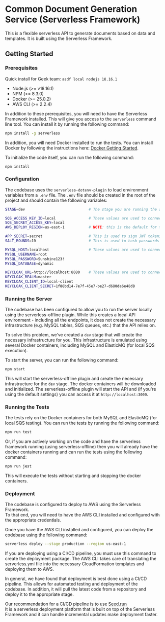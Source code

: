 # Common Document Generation Service (Serverless Framework)

This is a flexible serverless API to generate documents based on data and templates. It is built using the Serverless Framework.

## Getting Started

### Prerequisites

Quick install for Geek team: `asdf local nodejs 18.16.1`

* Node.js (>= v18.16.1)
* NPM (>= 8.3.0)
* Docker (>= 25.0.2)
* AWS CLI (>= 2.2.4)

In addition to these prerequisites, you will need to have the Serverless Framework installed.
This will give you access to the `serverless` command line tool.
You can install it by running the following command:

```bash
npm install -g serverless
```

In addition, you will need Docker installed to run the tests. 
You can install Docker by following the instructions here: [Docker Getting Started](https://docs.docker.com/get-docker/).

To initialize the code itself, you can run the following command:

```bash
npm install
```

### Configuration

The codebase uses the `serverless-dotenv-plugin` to load environment variables from a `.env` file.
The `.env` file should be created in the root of the project and should contain the following variables:

```bash
STAGE=dev                             # The stage you are running the serverless API in

SQS_ACCESS_KEY_ID=local               # These values are used to connect to the local ElasticMQ instance
SQS_SECRET_ACCESS_KEY=local
AWS_DEPLOY_REGION=us-east-1           # NOTE: this is the default for the local system - production can be different

APP_SECRET=secret                     # This is used to sign JWT tokens (it should not be "secret" in production)
SALT_ROUNDS=10                        # This is used to hash passwords (10 is a good default value)

MYSQL_HOST=localhost                  # These values are used to connect to the local MySQL instance
MYSQL_USERNAME=root
MYSQL_PASSWORD=Sunshine123!
MYSQL_DATABASE=dynamic

KEYCLOAK_URL=http://localhost:8080    # These values are used to connect to the local Keycloak instance
KEYCLOAK_REALM=master
KEYCLOAK_CLIENT_ID=local-client
KEYCLOAK_CLIENT_SECRET=1f88bd14-7e7f-45e7-be27-d680da6e48d8


```


### Running the Server

The codebase has been configured to allow you to run the server locally using the serverless-offline plugin.
While this creates a local API environment - including all the endpoints, it does not create the necessary infrastructure 
(e.g. MySQL tables, SQS queues, etc.) that the API relies on.

To solve this problem, we've created a `dev` stage that will create the necessary infrastructure for you.
This infrastructure is emulated using several Docker containers, including MySQL and ElasticMQ (for local SQS execution).

To start the server, you can run the following command:

```bash
npm start
```

This will start the serverless-offline plugin and create the necessary infrastructure for the `dev` stage.
The docker containers will be downloaded and initialized.  The serverless-offline plugin will start the API and 
(if you're using the default settings) you can access it at `http://localhost:3000`.


### Running the Tests

The tests rely on the Docker containers for both MySQL and ElasticMQ (for local SQS testing). You can run the tests by running the following command:

```bash
npm run test
```

Or, if you are actively working on the code and have the serverless framework running (using serverless-offline) then you will already have the docker containers running and can run the tests using the following command:

```bash
npm run jest
```

This will execute the tests without starting and stopping the docker containers.

### Deployment

The codebase is configured to deploy to AWS using the Serverless Framework.  
To that end, you will need to have the AWS CLI installed and configured with the appropriate credentials.

Once you have the AWS CLI installed and configured, you can deploy the codebase using the following command:

```bash
serverless deploy --stage production --region us-east-1
```

If you are deploying using a CI/CD pipeline, you must use this command to create the deployment package.
The AWS CLI takes care of translating the serverless.yml file into the necessary CloudFormation templates and deploying them to AWS.

In general, we have found that deployment is best done using a CI/CD pipeline.  This allows for automated testing and deployment of the codebase.
In addition, it will pull the latest code from a repository and deploy it to the appropriate stage.

Our recommendation for a CI/CD pipeline is to use [Seed.run](https://seed.run/)  
It is a serverless deployment platform that is built on top of the Serverless Framework and it can handle incremental updates
make deployment faster.

